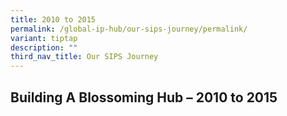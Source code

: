 ```yaml
---
title: 2010 to 2015
permalink: /global-ip-hub/our-sips-journey/permalink/
variant: tiptap
description: ""
third_nav_title: Our SIPS Journey
---
```

<h2><strong>Building A Blossoming Hub – 2010 to 2015</strong></h2>
<p></p>
<h2></h2>
<p></p>